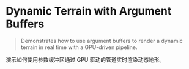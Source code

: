 #  Dynamic Terrain with Argument Buffers

> Demonstrates how to use argument buffers to render a dynamic terrain in real time with a GPU-driven pipeline.

演示如何使用参数缓冲区通过 GPU 驱动的管道实时渲染动态地形。
